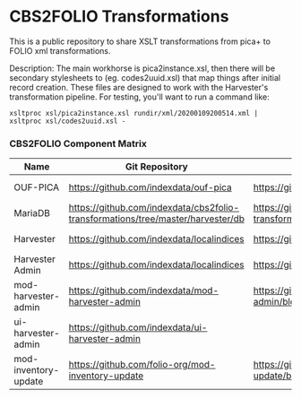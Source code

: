 # CBS2FOLIO Transformations
This is a public repository to share XSLT transformations from pica+ to FOLIO xml transformations.

Description: The main workhorse is pica2instance.xsl, then there will be secondary stylesheets
to (eg. codes2uuid.xsl) that map things after initial record creation.  These files are designed to 
work with the Harvester's transformation pipeline.  For testing, you'll want to run a command like:
  
```
xsltproc xsl/pica2instance.xsl rundir/xml/20200109200514.xml | xsltproc xsl/codes2uuid.xsl -
```

### CBS2FOLIO Component Matrix

| Name | Git Repository | Dockerfile | Container Registry | Notes |
| ---- | -------------- | ---------- | ------------------ | ----- |
| OUF-PICA | https://github.com/indexdata/ouf-pica | https://github.com/indexdata/ouf-pica/blob/master/Dockerfile | https://github.com/indexdata/ouf-pica/pkgs/container/ouf-pica | https://github.com/indexdata/ouf-pica/blob/master/README.md |
| MariaDB | https://github.com/indexdata/cbs2folio-transformations/tree/master/harvester/db | https://github.com/indexdata/cbs2folio-transformations/blob/master/harvester/db/Dockerfile | https://hub.docker.com/r/indexdata/mariadb10-11-pica/tags | https://github.com/indexdata/cbs2folio-transformations/blob/master/harvester/db/README.md |
| Harvester | https://github.com/indexdata/localindices | https://github.com/indexdata/localindices/blob/master/Dockerfile | https://github.com/indexdata/localindices/pkgs/container/harvester | https://github.com/indexdata/cbs2folio-transformations/blob/master/harvester/README.md |
| Harvester Admin | https://github.com/indexdata/localindices | https://github.com/indexdata/localindices/blob/master/Dockerfile | https://github.com/indexdata/localindices/pkgs/container/harvester-admin | https://github.com/indexdata/cbs2folio-transformations/blob/master/harvester/README.md |
| mod-harvester-admin | https://github.com/indexdata/mod-harvester-admin | https://github.com/indexdata/mod-harvester-admin/blob/master/Dockerfile | https://github.com/indexdata/mod-harvester-admin/pkgs/container/mod-harvester-admin | https://github.com/indexdata/mod-harvester-admin/blob/master/README.MD |
| ui-harvester-admin | https://github.com/indexdata/ui-harvester-admin |     | https://www.npmjs.com | https://github.com/indexdata/ui-harvester-admin/blob/main/README.md |
| mod-inventory-update | https://github.com/folio-org/mod-inventory-update | https://github.com/folio-org/mod-inventory-update/blob/master/Dockerfile | https://hub.docker.com/repositories/folioorg | https://github.com/folio-org/mod-inventory-update/blob/master/README.md |